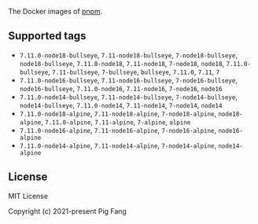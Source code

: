 The Docker images of [pnpm](https://pnpm.io).

## Supported tags

- `7.11.0-node18-bullseye`, `7.11-node18-bullseye`, `7-node18-bullseye`, `node18-bullseye`, `7.11.0-node18`, `7.11-node18`, `7-node18`, `node18`, `7.11.0-bullseye`, `7.11-bullseye`, `7-bullseye`, `bullseye`, `7.11.0`, `7.11`, `7`
- `7.11.0-node16-bullseye`, `7.11-node16-bullseye`, `7-node16-bullseye`, `node16-bullseye`, `7.11.0-node16`, `7.11-node16`, `7-node16`, `node16`
- `7.11.0-node14-bullseye`, `7.11-node14-bullseye`, `7-node14-bullseye`, `node14-bullseye`, `7.11.0-node14`, `7.11-node14`, `7-node14`, `node14`
- `7.11.0-node18-alpine`, `7.11-node18-alpine`, `7-node18-alpine`, `node18-alpine`, `7.11.0-alpine`, `7.11-alpine`, `7-alpine`, `alpine`
- `7.11.0-node16-alpine`, `7.11-node16-alpine`, `7-node16-alpine`, `node16-alpine`
- `7.11.0-node14-alpine`, `7.11-node14-alpine`, `7-node14-alpine`, `node14-alpine`

## License

MIT License

Copyright (c) 2021-present Pig Fang

